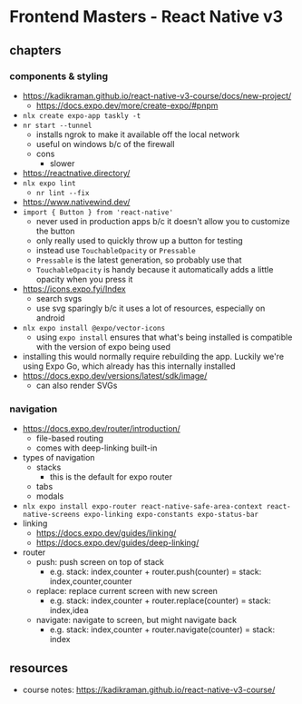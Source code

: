 # Frontend Masters - React Native v3

## chapters

### components & styling

- https://kadikraman.github.io/react-native-v3-course/docs/new-project/
  - https://docs.expo.dev/more/create-expo/#pnpm
- `nlx create expo-app taskly -t`
- `nr start --tunnel`
  - installs ngrok to make it available off the local network
  - useful on windows b/c of the firewall
  - cons
    - slower
- https://reactnative.directory/
- `nlx expo lint`
  - `nr lint --fix`
- https://www.nativewind.dev/
- `import { Button } from 'react-native'`
  - never used in production apps b/c it doesn't allow you to customize the button
  - only really used to quickly throw up a button for testing
  - instead use `TouchableOpacity` or `Pressable`
  - `Pressable` is the latest generation, so probably use that
  - `TouchableOpacity` is handy because it automatically adds a little opacity when you press it
- https://icons.expo.fyi/Index
  - search svgs
  - use svg sparingly b/c it uses a lot of resources, especially on android
- `nlx expo install @expo/vector-icons`
  - using `expo install` ensures that what's being installed is compatible with the version of expo being used
- installing this would normally require rebuilding the app. Luckily we're using Expo Go, which already has this internally installed
- https://docs.expo.dev/versions/latest/sdk/image/
  - can also render SVGs

### navigation

- https://docs.expo.dev/router/introduction/
  - file-based routing
  - comes with deep-linking built-in
- types of navigation
  - stacks
    - this is the default for expo router
  - tabs
  - modals
- `nlx expo install expo-router react-native-safe-area-context react-native-screens expo-linking expo-constants expo-status-bar`
- linking
  - https://docs.expo.dev/guides/linking/
  - https://docs.expo.dev/guides/deep-linking/
- router
  - push: push screen on top of stack
    - e.g. stack: index,counter + router.push(counter) = stack: index,counter,counter
  - replace: replace current screen with new screen
    - e.g. stack: index,counter + router.replace(counter) = stack: index,idea
  - navigate: navigate to screen, but might navigate back
    - e.g. stack: index,counter + router.navigate(counter) = stack: index

## resources

- course notes: https://kadikraman.github.io/react-native-v3-course/